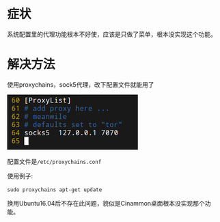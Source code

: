 # 症状

系统配置里的代理功能根本不好使，应该是只做了菜单，根本没实现这个功能。

# 解决方法

使用proxychains，sock5代理，改下配置文件就能用了

![](res/1.png)

配置文件是`/etc/proxychains.conf`

使用例子:
```
sudo proxychains apt-get update
```

换用Ubuntu16.04后不存在此问题，貌似是Cinammon桌面根本没实现那个功能。
